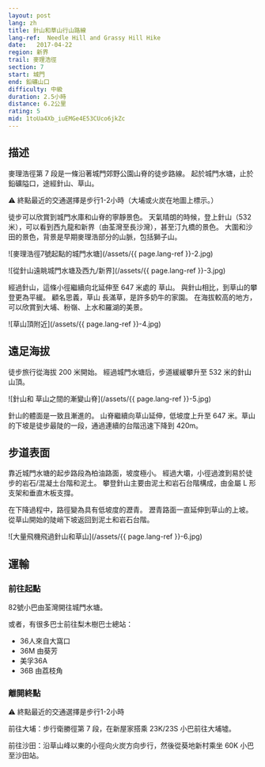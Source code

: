 ```yaml
---
layout: post
lang: zh
title: 針山和草山行山路線
lang-ref:  Needle Hill and Grassy Hill Hike
date:   2017-04-22
region: 新界
trail: 麥理浩徑
section: 7
start: 城門
end: 鉛礦山口
difficulty: 中級
duration: 2.5小時
distance: 6.2公里
rating: 5
mid: 1toUa4Xb_iuEMGe4E53CUco6jkZc
---
```

## 描述

麥理浩徑第 7 段是一條沿著城門郊野公園山脊的徒步路線。 起於城門水塘，止於鉛礦隘口，途經針山、草山。

⚠ 終點最近的交通選擇是步行1-2小時（大埔或火炭在地圖上標示。）

徒步可以欣賞到城門水庫和山脊的寧靜景色。 天氣晴朗的時候，登上針山（532米），可以看到西九龍和新界（由荃灣至長沙灣），甚至汀九橋的景色。 大圍和沙田的景色，背景是早期麥理浩部分的山脈，包括獅子山。

![麥理浩徑7號起點的城門水塘](/assets/{{ page.lang-ref }}-2.jpg)

![從針山遠眺城門水塘及西九/新界](/assets/{{ page.lang-ref }}-3.jpg)

經過針山，這條小徑繼續向北延伸至 647 米處的 草山。 與針山相比，到草山的攀登更為平緩。 顧名思義，草山 長滿草，是許多奶牛的家園。 在海拔較高的地方，可以欣賞到大埔、粉嶺、上水和羅湖的美景。

![草山頂附近](/assets/{{ page.lang-ref }}-4.jpg)

## 遠足海拔

徒步旅行從海拔 200 米開始。 經過城門水塘后，步道緩緩攀升至 532 米的針山山頂。

![針山和 草山之間的漸變山脊](/assets/{{ page.lang-ref }}-5.jpg)

針山的體面是一致且漸進的。 山脊繼續向草山延伸，低坡度上升至 647 米。草山的下坡是徒步最陡的一段，通過連續的台階迅速下降到 420m。

## 步道表面

靠近城門水塘的起步路段為柏油路面，坡度極小。 經過大壩，小徑過渡到易於徒步的岩石/混凝土台階和泥土。 攀登針山主要由泥土和岩石台階構成，由金屬 L 形支架和垂直木板支撐。

在下降過程中，路徑變為具有低坡度的瀝青。 瀝青路面一直延伸到草山的上坡。 從草山開始的陡峭下坡返回到泥土和岩石台階。

![大量飛機飛過針山和草山](/assets/{{ page.lang-ref }}-6.jpg)

## 運輸

### 前往起點

82號小巴由荃灣開往城門水塘。

或者，有很多巴士前往梨木樹巴士總站：
- 36人來自大窩口
- 36M 由葵芳
- 美孚36A
- 36B 由荔枝角

### 離開終點

⚠ 終點最近的交通選擇是步行1-2小時

前往大埔：步行衛勝徑第 7 段，在新屋家搭乘 23K/23S 小巴前往大埔墟。

前往沙田：沿草山峰以東的小徑向火炭方向步行，然後從葵地新村乘坐 60K 小巴至沙田站。